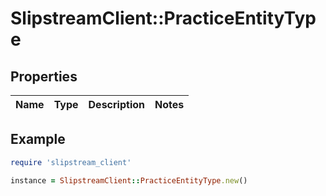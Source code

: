 # SlipstreamClient::PracticeEntityType

## Properties

| Name | Type | Description | Notes |
| ---- | ---- | ----------- | ----- |

## Example

```ruby
require 'slipstream_client'

instance = SlipstreamClient::PracticeEntityType.new()
```

